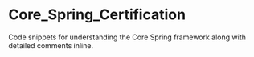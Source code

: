 # Core_Spring_Certification
Code snippets for understanding the Core Spring framework along with detailed comments inline.
